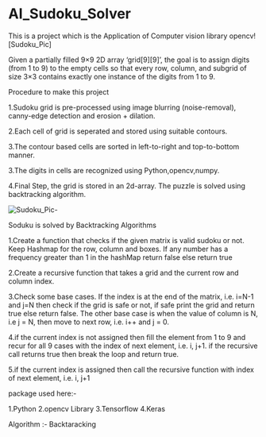 # AI_Sudoku_Solver
This is a project which is the Application of Computer vision library opencv![Sudoku_Pic]


Given a partially filled 9×9 2D array ‘grid[9][9]’, the goal is to assign digits (from 1 to 9) to the empty cells so that every row, column, and subgrid of size 3×3 contains exactly one instance of the digits from 1 to 9. 








Procedure to make this project

1.Sudoku grid is pre-processed using image blurring (noise-removal), canny-edge detection and erosion + dilation.

2.Each cell of grid is seperated and stored using suitable contours.

3.The contour based cells are sorted in left-to-right and top-to-bottom manner.

3.The digits in cells are recognized using Python,opencv,numpy.

4.Final Step, the grid is stored in an 2d-array. The puzzle is solved using backtracking algorithm.








![Sudoku_Pic](https://user-images.githubusercontent.com/77828640/130758733-38cb1b41-164e-4bbc-99d5-8fee9486317c.png)-

Soduku is solved by Backtracking Algorithms 

1.Create a function that checks if the given matrix is valid sudoku or not. Keep Hashmap for the row, column and boxes. If any number has a frequency greater than 1 in the hashMap return false else return true

2.Create a recursive function that takes a grid and the current row and column index.

3.Check some base cases. If the index is at the end of the matrix, i.e. i=N-1 and j=N then check if the grid is safe or not, if safe print the grid and return true else return false. The other base case is when the value of column is N, i.e j = N, then move to next row, i.e. i++ and j = 0.

4.if the current index is not assigned then fill the element from 1 to 9 and recur for all 9 cases with the index of next element, i.e. i, j+1. if the recursive call returns true then break the loop and return true.

5.if the current index is assigned then call the recursive function with index of next element, i.e. i, j+1








package used here:-

1.Python
2.opencv Library
3.Tensorflow
4.Keras

Algorithm :- Backtaracking
